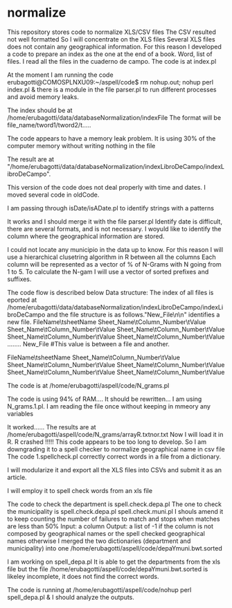 # normalize
This repository stores code to normalize XLS/CSV  files
The CSV resulted not well formatted
So I will concentrate on the XLS files
Several  XLS files does not contain any geographical information.
For this reason I developed a code to prepare an index as the one at the end of a book.
Word, list of files.
I read all the files in the cuaderno de campo.
The code is at index.pl

At the moment I am running the code erubagotti@COMOSPLNXU09:~/aspell/code$ rm nohup.out; nohup perl index.pl &
there is a module in the file parser.pl to run different processes and avoid memory leaks.

The index should be at /home/erubagotti/data/databaseNormalization/indexFile
The format will be 
file_name/tword1/tword2/t.....

The code appears to have a memory leak problem.
It is using 30% of the computer memory without writing nothing in the file

The result are  at "/home/erubagotti/data/databaseNormalization/indexLibroDeCampo/indexLibroDeCampo".

This version of the code does not deal properly with time and dates.
I moved several code in oldCode.


I am passing through isDate/isADate.pl to identify strings with a patterns
 
It works and I should merge it with the file parser.pl
Identify date is difficult, there are several formats, and is not necessary.
I woyuld like to identify the column where the geographical information are stored.

I could not locate any municipio in the data up to know. For this reason I will use a hierarchical clusetring algorithm in R between all the columns
Each column will be represented as a vector of % of N-Grams with N going from 1 to 5. To calculate the N-gam I will use a vector of sorted prefixes and suffixes.

The code flow is described below
Data structure:
The index of all files is  eported  at /home/erubagotti/data/databaseNormalization/indexLibroDeCampo/indexLibroDeCampo and the file structure is as follows."New_File\n\n" identifies a new file. 
FileName\tsheetName
Sheet_Name\tColumn_Number\tValue
Sheet_Name\tColumn_Number\tValue
Sheet_Name\tColumn_Number\tValue
Sheet_Name\tColumn_Number\tValue
Sheet_Name\tColumn_Number\tValue
........
New_File #This value is between a file and another.

FileName\tsheetName
Sheet_Name\tColumn_Number\tValue
Sheet_Name\tColumn_Number\tValue
Sheet_Name\tColumn_Number\tValue
Sheet_Name\tColumn_Number\tValue
Sheet_Name\tColumn_Number\tValue

The code is at /home/erubagotti/aspell/code/N_grams.pl

The code is using 94% of RAM.... It should be rewritten...
I am using N_grams.1.pl.
I am reading the file once without keeping in mmeory any variables

It worked......
The results are at /home/erubagotti/aspell/code/N_grams/arrayR.txtnor.txt
Now I will load it in R.
R crashed !!!!!
This code appears to be too long to develop.
So I am downgrading it to a spell checker to normalize geographical name in csv file
The code 1.spellcheck.pl correctly correct words in a file from a dictionary.

I will modularize it and export all the XLS files into CSVs
and submit it as an article.

I will employ it to spell check words from an xls file

The code to check the department is 
spell.check.depa.pl
The one to check the municipality is 
spell.check.depa.pl
spell.check.muni.pl
I shouls amend it to keep counting the number of failures to match and stops  when matches are less than 50% 
Input: a column
Output: a list of -1 if the column is not composed by geographical names 
or the spell checked geographical names otherwise
I merged the two dictionaries (department and municipality) into one 
/home/erubagotti/aspell/code/depaYmuni.bwt.sorted

I am working on spell_depa.pl
It is able to get the departments from the
xls file but the file /home/erubagotti/aspell/code/depaYmuni.bwt.sorted is likeley incomplete,
it does not find the correct words.

The code is running at 
/home/erubagotti/aspell/code/nohup perl  spell_depa.pl &
I should analyze the outputs.

